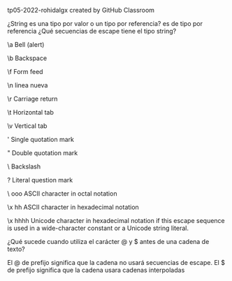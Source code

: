 tp05-2022-rohidalgx created by GitHub Classroom

¿String es una tipo por valor o un tipo por referencia? es de tipo por referencia ¿Qué secuencias de escape tiene el tipo string?

\a Bell (alert)

\b Backspace

\f Form feed

\n linea nueva

\r Carriage return

\t Horizontal tab

\v Vertical tab

' Single quotation mark

" Double quotation mark

\ Backslash

? Literal question mark

\ ooo ASCII character in octal notation

\x hh ASCII character in hexadecimal notation

\x hhhh Unicode character in hexadecimal notation if this escape sequence is used in a wide-character constant or a Unicode string literal.

¿Qué sucede cuando utiliza el carácter @ y $ antes de una cadena de texto?

El @ de prefijo significa que la cadena no usará secuencias de escape. El $ de prefijo significa que la cadena usara cadenas interpoladas
